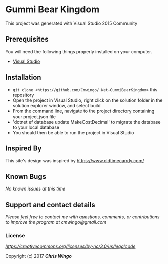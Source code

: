 # Gummi Bear Kingdom

This project was generated with Visual Studio 2015 Community

## Prerequisites

You will need the following things properly installed on your computer.

* [Visual Studio](https://www.visualstudio.com/downloads/)

## Installation

* `git clone <https://github.com/Cmwingo/.Net-GummiBearKingdom>` this repository
* Open the project in Visual Studio, right click on the solution folder in the solution explorer window, and select build
* From the command line, navigate to the project directory containing your project.json file
* 'dotnet ef database update MakeCostDecimal' to migrate the database to your local database
* You should then be able to run the project in Visual Studio

## Inspired By
This site's design was inspired by https://www.oldtimecandy.com/

## Known Bugs

_No known issues at this time_

## Support and contact details

_Please feel free to contact me with questions, comments, or contributions to improve the program at cmwingo@gmail.com_

### License

*https://creativecommons.org/licenses/by-nc/3.0/us/legalcode*

Copyright (c) 2017 **_Chris Wingo_**

